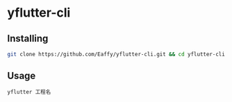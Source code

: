 # yflutter-cli
## Installing
```bash
git clone https://github.com/Eaffy/yflutter-cli.git && cd yflutter-cli && zsh install.sh
```
## Usage
```bash
yflutter 工程名
```